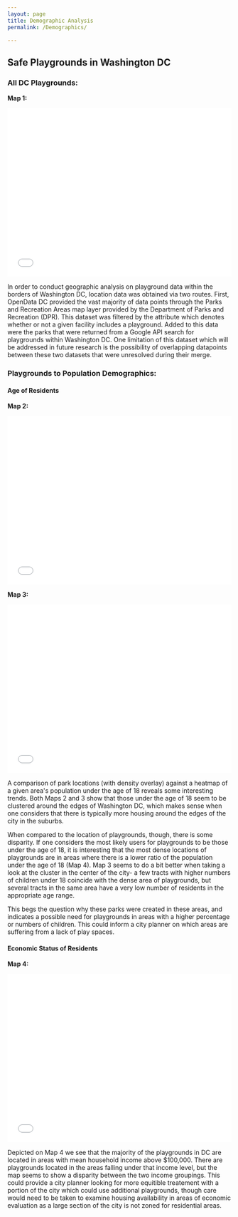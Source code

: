 ```yaml
---
layout: page
title: Demographic Analysis
permalink: /Demographics/

---
```


## Safe Playgrounds in Washington DC

### All DC Playgrounds:

**Map 1:**
<style>.embed-container {position: relative; padding-bottom: 75%; height: 0; max-width: 100%;} .embed-container iframe, .embed-container object, .embed-container iframe{position: absolute; top: 0; left: 0; width: 100%; height: 100%;} small{position: absolute; z-index: 40; bottom: 0; margin-bottom: -15px;}</style><div class="embed-container"><iframe width="400" height="300" frameborder="0" scrolling="no" marginheight="0" marginwidth="0" title="All DC Playgrounds" src="//mygmu.maps.arcgis.com/apps/Embed/index.html?webmap=5ad339686a504fb4aba6766b2acdd340&extent=-77.2314,38.8083,-76.8122,38.9961&zoom=true&previewImage=false&scale=true&search=true&searchextent=true&legend=true&disable_scroll=true&theme=light"></iframe></div>

In order to conduct geographic analysis on playground data within the borders of Washington DC, location data was obtained via two routes. First, OpenData DC provided the vast majority of data points through the Parks and Recreation Areas map layer provided by the Department of Parks and Recreation (DPR). This dataset was filtered by the attribute which denotes whether or not a given facility includes a playground. Added to this data were the parks that were returned from a Google API search for playgrounds within Washington DC. One limitation of this dataset which will be addressed in future research is the possibility of overlapping datapoints between these two datasets that were unresolved during their merge.

### Playgrounds to Population Demographics:

#### Age of Residents

**Map 2:**
<style>.embed-container {position: relative; padding-bottom: 75%; height: 0; max-width: 100%;} .embed-container iframe, .embed-container object, .embed-container iframe{position: absolute; top: 0; left: 0; width: 100%; height: 100%;} small{position: absolute; z-index: 40; bottom: 0; margin-bottom: -15px;}</style><div class="embed-container"><iframe width="400" height="300" frameborder="0" scrolling="no" marginheight="0" marginwidth="0" title="Pop under 18 vs Playground Location" src="//mygmu.maps.arcgis.com/apps/Embed/index.html?webmap=42321458082242efa2c7643f75c326eb&extent=-77.236,38.81,-76.8168,38.9978&zoom=true&previewImage=false&scale=true&legend=true&disable_scroll=true&theme=light"></iframe></div>

**Map 3:**
<style>.embed-container {position: relative; padding-bottom: 75%; height: 0; max-width: 100%;} .embed-container iframe, .embed-container object, .embed-container iframe{position: absolute; top: 0; left: 0; width: 100%; height: 100%;} small{position: absolute; z-index: 40; bottom: 0; margin-bottom: -15px;}</style><div class="embed-container"><iframe width="400" height="300" frameborder="0" scrolling="no" marginheight="0" marginwidth="0" title="Percent Pop under 18 vs Playground Location" src="//mygmu.maps.arcgis.com/apps/Embed/index.html?webmap=e7ae0cb6fb3a478f9e7ab4a65c41e825&extent=-77.236,38.81,-76.8168,38.9978&zoom=true&previewImage=false&scale=true&legend=true&disable_scroll=true&theme=light"></iframe></div>

A comparison of park locations (with density overlay) against a heatmap of a given area's population under the age of 18 reveals some interesting trends. 
Both Maps 2 and 3 show that those under the age of 18 seem to be clustered around the edges of Washington DC, which makes sense when one considers that there is typically more housing around the edges of the city in the suburbs. 

When compared to the location of playgrounds, though, there is some disparity. If one considers the most likely users for playgrounds to be those under the age of 18, it is interesting that the most dense locations of playgrounds are in areas where there is a lower ratio of the population under the age of 18 (Map 4). Map 3 seems to do a bit better when taking a look at the cluster in the center of the city- a few tracts with higher numbers of children under 18 coincide with the dense area of playgrounds, but several tracts in the same area have a very low number of residents in the appropriate age range.

This begs the question why these parks were created in these areas, and indicates a possible need for playgrounds in areas with a higher percentage or numbers of children. This could inform a city planner on which areas are suffering from a lack of play spaces. 

#### Economic Status of Residents

**Map 4:**
<style>.embed-container {position: relative; padding-bottom: 75%; height: 0; max-width: 100%;} .embed-container iframe, .embed-container object, .embed-container iframe{position: absolute; top: 0; left: 0; width: 100%; height: 100%;} small{position: absolute; z-index: 40; bottom: 0; margin-bottom: -15px;}</style><div class="embed-container"><iframe width="400" height="300" frameborder="0" scrolling="no" marginheight="0" marginwidth="0" title="SES and playground density" src="//mygmu.maps.arcgis.com/apps/Embed/index.html?webmap=afdcb96f36e045649c1f5b41bfa98979&extent=-77.2044,38.8059,-76.7852,38.9937&zoom=true&previewImage=false&scale=true&legend=true&disable_scroll=true&theme=light"></iframe></div>

Depicted on Map 4 we see that the majority of the playgrounds in DC are located in areas with mean household income above $100,000. There are playgrounds located in the areas falling under that income level, but the map seems to show a disparity between the two income groupings. This could provide a city planner looking for more equitible treatement with a portion of the city which could use additional playgrounds, though care would need to be taken to examine housing availability in areas of economic evaluation as a large section of the city is not zoned for residential areas.
